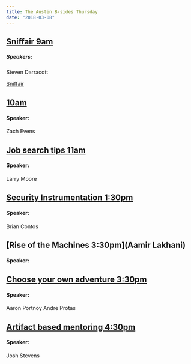 ```yaml
---
title: The Austin B-sides Thursday
date: "2018-03-08"
---
```


## [Sniffair 9am](http://sched.co/DuG0)

##### Speakers:
Steven Darracott

[Sniffair](https://github.com/Tylous/SniffAir)

## [ 10am](http://sched.co/DuG4)

#### Speaker:
Zach Evens

## [Job search tips 11am](http://sched.co/DuGS)

#### Speaker:
Larry Moore

## [Security Instrumentation 1:30pm](http://sched.co/DuGF)

#### Speaker:
Brian Contos

## [Rise of the Machines 3:30pm](Aamir Lakhani)

#### Speaker:

## [Choose your own adventure 3:30pm](http://sched.co/DuGI)

#### Speaker:
Aaron Portnoy
Andre Protas

## [Artifact based mentoring 4:30pm](http://sched.co/DuGT)

#### Speaker:
Josh Stevens
